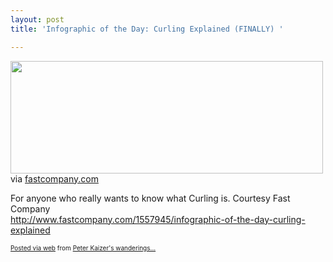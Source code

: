 ```yaml
---
layout: post
title: 'Infographic of the Day: Curling Explained (FINALLY) '

---
```


<div class='posterous_autopost'><div class="posterous_bookmarklet_entry"> <a href='http://posterous.com/getfile/files.posterous.com/pdkaizer/eJAojAicaBtztAzylvqrwpFvsgGoAnpcsbyppEiFDerdhyvtAEIGIJCdxGvk/media_httpimagesfastc_umgby.jpg.scaled1000.jpg'><img src="http://posterous.com/getfile/files.posterous.com/pdkaizer/eJAojAicaBtztAzylvqrwpFvsgGoAnpcsbyppEiFDerdhyvtAEIGIJCdxGvk/media_httpimagesfastc_umgby.jpg.scaled500.jpg" width="500" height="180"/></a> <div class="posterous_quote_citation">via <a href="http://www.fastcompany.com/1557945/infographic-of-the-day-curling-explained">fastcompany.com</a></div> <p>For anyone who really wants to know what Curling is.  Courtesy Fast Company <br /><a href="http://www.fastcompany.com/1557945/infographic-of-the-day-curling-explained">http://www.fastcompany.com/1557945/infographic-of-the-day-curling-explained</a></p></div>      <p style="font-size: 10px;">  <a href="http://posterous.com">Posted via web</a>   from <a href="http://random.peterkaizer.com/infographic-of-the-day-curling-explained-fina">Peter Kaizer's wanderings...</a>  </p>  </div>
